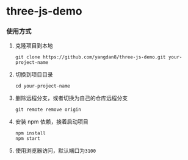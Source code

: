# three-js-demo

### 使用方式

1. 克隆项目到本地
   ```shell
   git clone https://github.com/yangdan8/three-js-demo.git your-project-name
   ```
2. 切换到项目目录
   ```shell
   cd your-project-name
   ```
3. 删除远程分支，或者切换为自己的仓库远程分支
   ```shell
   git remote remove origin
   ```
4. 安装 npm 依赖，接着启动项目
   ```shell
   npm install
   npm start
   ```
5. 使用浏览器访问，默认端口为`3100`
